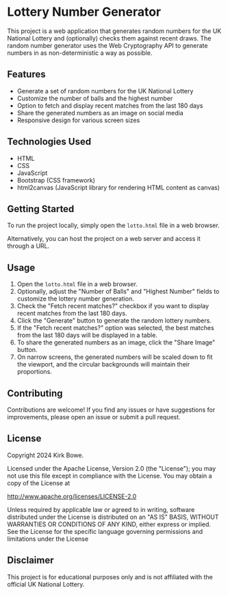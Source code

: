 # Lottery Number Generator

This project is a web application that generates random numbers for the UK National Lottery and (optionally) checks them against recent draws. The random number generator uses the Web Cryptography API to generate numbers in as non-deterministic a way as possible.

## Features

- Generate a set of random numbers for the UK National Lottery
- Customize the number of balls and the highest number
- Option to fetch and display recent matches from the last 180 days
- Share the generated numbers as an image on social media
- Responsive design for various screen sizes

## Technologies Used

- HTML
- CSS
- JavaScript
- Bootstrap (CSS framework)
- html2canvas (JavaScript library for rendering HTML content as canvas)

## Getting Started

To run the project locally, simply open the `lotto.html` file in a web browser.

Alternatively, you can host the project on a web server and access it through a URL.

## Usage

1. Open the `lotto.html` file in a web browser.
2. Optionally, adjust the "Number of Balls" and "Highest Number" fields to customize the lottery number generation.
3. Check the "Fetch recent matches?" checkbox if you want to display recent matches from the last 180 days.
4. Click the "Generate" button to generate the random lottery numbers.
5. If the "Fetch recent matches?" option was selected, the best matches from the last 180 days will be displayed in a table.
6. To share the generated numbers as an image, click the "Share Image" button.
7. On narrow screens, the generated numbers will be scaled down to fit the viewport, and the circular backgrounds will maintain their proportions.

## Contributing

Contributions are welcome! If you find any issues or have suggestions for improvements, please open an issue or submit a pull request.

## License

Copyright 2024 Kirk Bowe.

Licensed under the Apache License, Version 2.0 (the "License"); you may not use this file except in compliance with the License. You may obtain a copy of the License at

http://www.apache.org/licenses/LICENSE-2.0

Unless required by applicable law or agreed to in writing, software distributed under the License is distributed on an "AS IS" BASIS, WITHOUT WARRANTIES OR CONDITIONS OF ANY KIND, either express or implied. See the License for the specific language governing permissions and limitations under the License

## Disclaimer

This project is for educational purposes only and is not affiliated with the official UK National Lottery.
